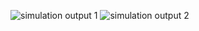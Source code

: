 ![simulation output 1](https://user-images.githubusercontent.com/101582230/164609355-4113910e-94e1-4750-ba80-4725627e5a35.png)
![simulation output 2](https://user-images.githubusercontent.com/101582230/164609377-9df9aed0-761c-4ea0-969d-1eb8d99181b2.png)

